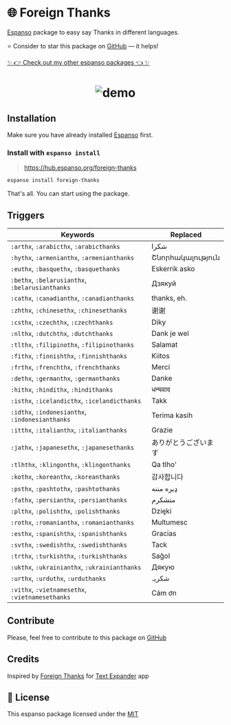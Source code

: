 # 🌐 Foreign Thanks

[Espanso](https://espanso.org) package to easy say Thanks in different languages.

⭐️ Consider to star this package on [GitHub](https://github.com/kopach/espanso-package-foreign-thanks/stargazers) — it helps!

[✨ 👉 Check out my other espanso packages 👈 ✨](https://github.com/kopach?tab=repositories&q=espanso-package&type=source)

<h1 align="center">

![demo](https://github.com/kopach/espanso-package-foreign-thanks/blob/main/assets/demo.gif)

</h1>

## Installation

Make sure you have already installed [Espanso](https://espanso.org/install) first.

### Install with `espanso install`

> https://hub.espanso.org/foreign-thanks

```sh
espanso install foreign-thanks
```

That's all. You can start using the package.

## Triggers

| Keywords | Replaced |
| -------- | -------- |
| `:arthx`, `:arabicthx`, `:arabicthanks` | شكرا |
| `:hythx`, `:armenianthx`, `:armenianthanks` | Շնորհակալություն |
| `:euthx`, `:basquethx`, `:basquethanks` | Eskerrik asko |
| `:bethx`, `:belarusianthx`, `:belarusianthanks` | Дзякуй |
| `:cathx`, `:canadianthx`, `:canadianthanks` | thanks, eh. |
| `:zhthx`, `:chinesethx`, `:chinesethanks` | 谢谢 |
| `:csthx`, `:czechthx`, `:czechthanks` | Díky |
| `:nlthx`, `:dutchthx`, `:dutchthanks` | Dank je wel |
| `:tlthx`, `:filipinothx`, `:filipinothanks` | Salamat |
| `:fithx`, `:finnishthx`, `:finnishthanks` | Kiitos |
| `:frthx`, `:frenchthx`, `:frenchthanks` | Merci |
| `:dethx`, `:germanthx`, `:germanthanks` | Danke |
| `:hithx`, `:hindithx`, `:hindithanks` | धन्यवाद |
| `:isthx`, `:icelandicthx`, `:icelandicthanks` | Takk |
| `:idthx`, `:indonesianthx`, `:indonesianthanks` | Terima kasih |
| `:itthx`, `:italianthx`, `:italianthanks` | Grazie |
| `:jathx`, `:japanesethx`, `:japanesethanks` | ありがとうございます |
| `:tlhthx`, `:klingonthx`, `:klingonthanks` | Qa tlho' |
| `:kothx`, `:koreanthx`, `:koreanthanks` | 감사합니다 |
| `:psthx`, `:pashtothx`, `:pashtothanks` | ډیره مننه |
| `:fathx`, `:persianthx`, `:persianthanks` | متشکرم |
| `:plthx`, `:polishthx`, `:polishthanks` | Dzięki |
| `:rothx`, `:romanianthx`, `:romanianthanks` | Multumesc |
| `:esthx`, `:spanishthx`, `:spanishthanks` | Gracias |
| `:svthx`, `:swedishthx`, `:swedishthanks` | Tack |
| `:trthx`, `:turkishthx`, `:turkishthanks` | Sağol |
| `:ukthx`, `:ukrainianthx`, `:ukrainianthanks` | Дякую |
| `:urthx`, `:urduthx`, `:urduthanks` | شکریہ |
| `:vithx`, `:vietnamesethx`, `:vietnamesethanks` | Cảm ơn |

## Contribute

Please, feel free to contribute to this package on [GitHub](https://github.com/kopach/espanso-package-foreign-thanks)

## Credits

Inspired by [Foreign Thanks](https://snippets.textexpander.com/group/a3c4abfa3e21d9d77cd0542d6ce69f20) for [Text Expander](https://textexpander.com) app

## 📄 License

This espanso package licensed under the [MIT](https://github.com/kopach/espanso-package-foreign-thanks/blob/master/LICENSE)